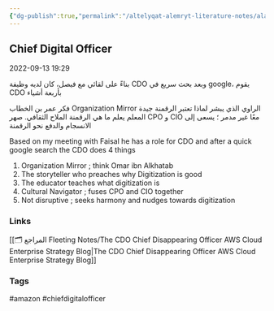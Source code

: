```yaml
---
{"dg-publish":true,"permalink":"/altelyqat-alemryt-literature-notes/alaemal-business/chief-digital-officer/"}
---
```


## Chief Digital Officer

2022-09-13 19:29

بناءً على لقائي مع فيصل، كان لديه وظيفة CDO وبعد بحث سريع في google، يقوم CDO بأربعة أشياء

فكر عمر بن الخطاب Organization Mirror
الراوي الذي يبشر لماذا تعتبر الرقمنة جيدة
المعلم يعلم ما هي الرقمنة
الملاح الثقافي. صهر CPO و CIO معًا
غير مدمر ؛ يسعى إلى الانسجام والدفع نحو الرقمنة

Based on my meeting with Faisal he has a role for CDO and after a quick google search the CDO does 4 things

1) Organization Mirror ; think Omar ibn Alkhatab
2) The storyteller who preaches why Digitization is good
3) The educator teaches what digitization is
4) Cultural Navigator ; fuses CPO and CIO together
5) Not disruptive ; seeks harmony and nudges towards digitization

### Links
[[🗂️ المراجع Fleeting Notes/The CDO Chief Disappearing Officer  AWS Cloud Enterprise Strategy Blog\|The CDO Chief Disappearing Officer  AWS Cloud Enterprise Strategy Blog]]
### Tags
#amazon #chiefdigitalofficer

